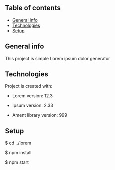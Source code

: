 ## Table of contents

* [General info](##general-info)
* [Technologies](##technologies)
* [Setup](##setup)

## General info

This project is simple Lorem ipsum dolor generator

## Technologies

Project is created with:

* Lorem version: 12.3

* Ipsum version: 2.33

* Ament library version: 999

## Setup

$ cd ../lorem

$ npm install

$ npm start

